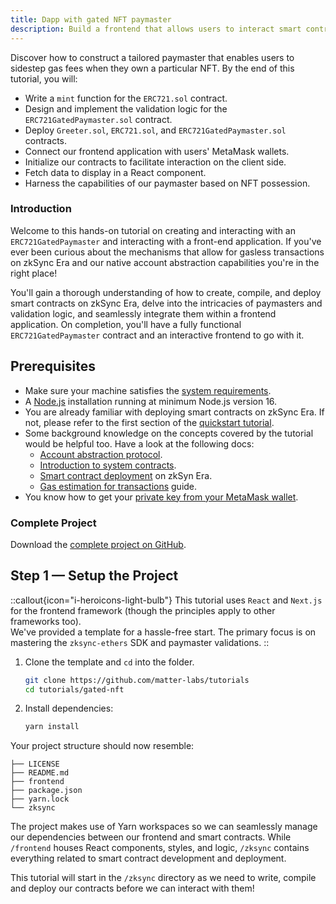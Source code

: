 ```yaml
---
title: Dapp with gated NFT paymaster
description: Build a frontend that allows users to interact smart contracts with zero transaction fees if they hold an NFT.
---
```


Discover how to construct a tailored paymaster that enables users to sidestep gas fees when they own a particular NFT.
By the end of this tutorial, you will:

- Write a `mint` function for the `ERC721.sol` contract.
- Design and implement the validation logic for the `ERC721GatedPaymaster.sol` contract.
- Deploy `Greeter.sol`, `ERC721.sol`, and `ERC721GatedPaymaster.sol` contracts.
- Connect our frontend application with users' MetaMask wallets.
- Initialize our contracts to facilitate interaction on the client side.
- Fetch data to display in a React component.
- Harness the capabilities of our paymaster based on NFT possession.

### Introduction

Welcome to this hands-on tutorial on creating and interacting with an `ERC721GatedPaymaster` and interacting with a
front-end application. If you've ever been curious about the mechanisms that allow for gasless transactions on zkSync
Era and our native account abstraction capabilities you're in the right place!

You'll gain a thorough understanding of how to create, compile, and deploy smart contracts on zkSync Era, delve into the
intricacies of paymasters and validation logic, and seamlessly integrate them within a frontend application. On
completion, you'll have a fully functional `ERC721GatedPaymaster` contract and an interactive frontend to go with it.

## Prerequisites

- Make sure your machine satisfies the [system requirements](https://github.com/matter-labs/era-compiler-solidity/tree/main#system-requirements).
- A [Node.js](https://nodejs.org/en/download) installation running at minimum Node.js version 16.
- You are already familiar with deploying smart contracts on zkSync Era.
  If not, please refer to the first section of the [quickstart tutorial](https://docs.zksync.io/build/quick-start).
- Some background knowledge on the concepts covered by the tutorial would be helpful too. Have a look at the following
  docs:
  - [Account abstraction protocol](https://docs.zksync.io/build/developer-reference/account-abstraction/design).
  - [Introduction to system contracts](https://docs.zksync.io/build/developer-reference/era-contracts/system-contracts).
  - [Smart contract deployment](https://docs.zksync.io/build/developer-reference/ethereum-differences/contract-deployment) on zkSyn Era.
  - [Gas estimation for transactions](https://docs.zksync.io/build/developer-reference/fee-model#gas-estimation-for-transactions) guide.
- You know how to get your [private key from your MetaMask wallet](https://support.metamask.io/hc/en-us/articles/360015289632-How-to-export-an-account-s-private-key).

### Complete Project

Download the [complete project on GitHub](https://github.com/matter-labs/tutorials/tree/main/gated-nft).

## Step 1 — Setup the Project

::callout{icon="i-heroicons-light-bulb"}
This tutorial uses `React` and `Next.js` for the frontend framework (though the principles apply to other frameworks
  too).</br>
We've provided a template for a hassle-free start. The primary focus is on mastering the `zksync-ethers` SDK and
paymaster validations.
::

1. Clone the template and `cd` into the folder.

    ```bash
    git clone https://github.com/matter-labs/tutorials
    cd tutorials/gated-nft
    ```

1. Install dependencies:

    ```bash
    yarn install
    ```

Your project structure should now resemble:

```text
├── LICENSE
├── README.md
├── frontend
├── package.json
├── yarn.lock
└── zksync
```

The project makes use of Yarn workspaces so we can seamlessly manage our dependencies between our frontend and smart
contracts. While `/frontend` houses React components, styles, and logic, `/zksync` contains everything related to smart
contract development and deployment.

This tutorial will start in the `/zksync` directory as we need to write, compile
and deploy our contracts before we can interact with them!
